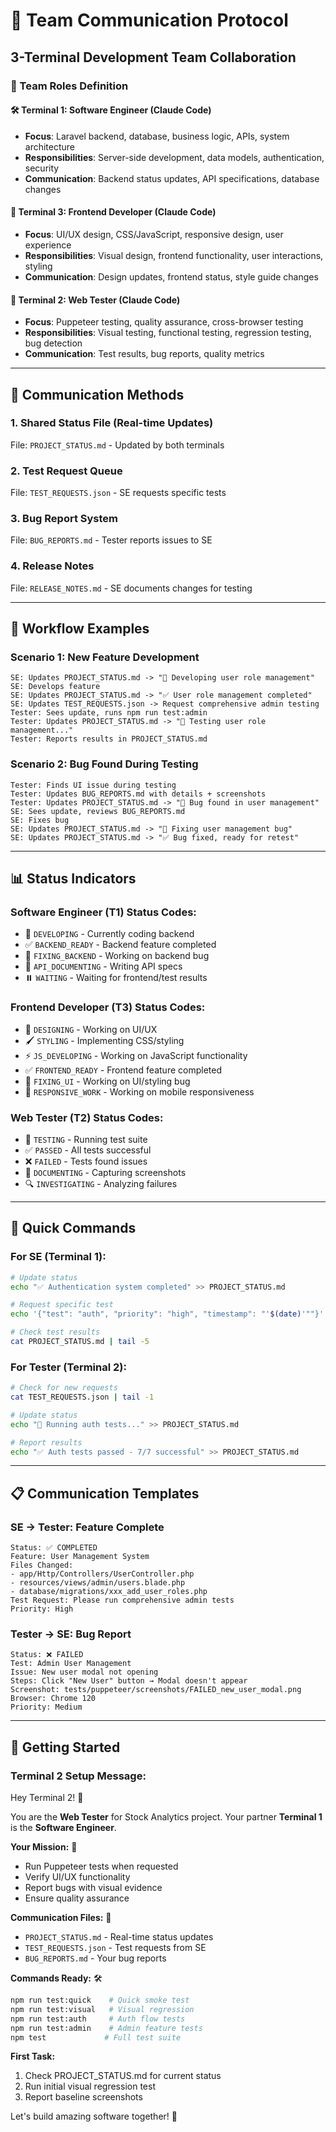 # 🤝 Team Communication Protocol
## 3-Terminal Development Team Collaboration

### 🎯 Team Roles Definition

#### 🛠️ **Terminal 1: Software Engineer (Claude Code)**
- **Focus**: Laravel backend, database, business logic, APIs, system architecture
- **Responsibilities**: Server-side development, data models, authentication, security
- **Communication**: Backend status updates, API specifications, database changes

#### 🎨 **Terminal 3: Frontend Developer (Claude Code)**  
- **Focus**: UI/UX design, CSS/JavaScript, responsive design, user experience
- **Responsibilities**: Visual design, frontend functionality, user interactions, styling
- **Communication**: Design updates, frontend status, style guide changes

#### 🧪 **Terminal 2: Web Tester (Claude Code)**
- **Focus**: Puppeteer testing, quality assurance, cross-browser testing
- **Responsibilities**: Visual testing, functional testing, regression testing, bug detection
- **Communication**: Test results, bug reports, quality metrics

---

## 📝 Communication Methods

### 1. **Shared Status File** (Real-time Updates)
File: `PROJECT_STATUS.md` - Updated by both terminals

### 2. **Test Request Queue**
File: `TEST_REQUESTS.json` - SE requests specific tests

### 3. **Bug Report System** 
File: `BUG_REPORTS.md` - Tester reports issues to SE

### 4. **Release Notes**
File: `RELEASE_NOTES.md` - SE documents changes for testing

---

## 🔄 Workflow Examples

### **Scenario 1: New Feature Development**
```
SE: Updates PROJECT_STATUS.md -> "🔧 Developing user role management"
SE: Develops feature
SE: Updates PROJECT_STATUS.md -> "✅ User role management completed"
SE: Updates TEST_REQUESTS.json -> Request comprehensive admin testing
Tester: Sees update, runs npm run test:admin
Tester: Updates PROJECT_STATUS.md -> "🧪 Testing user role management..."
Tester: Reports results in PROJECT_STATUS.md
```

### **Scenario 2: Bug Found During Testing**
```
Tester: Finds UI issue during testing
Tester: Updates BUG_REPORTS.md with details + screenshots
Tester: Updates PROJECT_STATUS.md -> "🚨 Bug found in user management"
SE: Sees update, reviews BUG_REPORTS.md
SE: Fixes bug
SE: Updates PROJECT_STATUS.md -> "🔧 Fixing user management bug"
SE: Updates PROJECT_STATUS.md -> "✅ Bug fixed, ready for retest"
```

---

## 📊 Status Indicators

### **Software Engineer (T1) Status Codes:**
- 🔧 `DEVELOPING` - Currently coding backend
- ✅ `BACKEND_READY` - Backend feature completed
- 🚨 `FIXING_BACKEND` - Working on backend bug
- 📝 `API_DOCUMENTING` - Writing API specs
- ⏸️ `WAITING` - Waiting for frontend/test results

### **Frontend Developer (T3) Status Codes:**
- 🎨 `DESIGNING` - Working on UI/UX
- 🖌️ `STYLING` - Implementing CSS/styling
- ⚡ `JS_DEVELOPING` - Working on JavaScript functionality
- ✅ `FRONTEND_READY` - Frontend feature completed
- 🚨 `FIXING_UI` - Working on UI/styling bug
- 📱 `RESPONSIVE_WORK` - Working on mobile responsiveness

### **Web Tester (T2) Status Codes:**
- 🧪 `TESTING` - Running test suite
- ✅ `PASSED` - All tests successful
- ❌ `FAILED` - Tests found issues
- 📸 `DOCUMENTING` - Capturing screenshots
- 🔍 `INVESTIGATING` - Analyzing failures

---

## 🎯 Quick Commands

### **For SE (Terminal 1):**
```bash
# Update status
echo "✅ Authentication system completed" >> PROJECT_STATUS.md

# Request specific test
echo '{"test": "auth", "priority": "high", "timestamp": "'$(date)'""}' >> TEST_REQUESTS.json

# Check test results
cat PROJECT_STATUS.md | tail -5
```

### **For Tester (Terminal 2):**
```bash
# Check for new requests
cat TEST_REQUESTS.json | tail -1

# Update status  
echo "🧪 Running auth tests..." >> PROJECT_STATUS.md

# Report results
echo "✅ Auth tests passed - 7/7 successful" >> PROJECT_STATUS.md
```

---

## 📋 Communication Templates

### **SE → Tester: Feature Complete**
```
Status: ✅ COMPLETED
Feature: User Management System
Files Changed: 
- app/Http/Controllers/UserController.php
- resources/views/admin/users.blade.php
- database/migrations/xxx_add_user_roles.php
Test Request: Please run comprehensive admin tests
Priority: High
```

### **Tester → SE: Bug Report**
```
Status: ❌ FAILED  
Test: Admin User Management
Issue: New user modal not opening
Steps: Click "New User" button → Modal doesn't appear
Screenshot: tests/puppeteer/screenshots/FAILED_new_user_modal.png
Browser: Chrome 120
Priority: Medium
```

---

## 🚀 Getting Started

### **Terminal 2 Setup Message:**
Hey Terminal 2! 👋 

You are the **Web Tester** for Stock Analytics project. 
Your partner **Terminal 1** is the **Software Engineer**.

**Your Mission:** 🎯
- Run Puppeteer tests when requested
- Verify UI/UX functionality  
- Report bugs with visual evidence
- Ensure quality assurance

**Communication Files:** 📁
- `PROJECT_STATUS.md` - Real-time status updates
- `TEST_REQUESTS.json` - Test requests from SE
- `BUG_REPORTS.md` - Your bug reports

**Commands Ready:** 🛠️
```bash
npm run test:quick    # Quick smoke test
npm run test:visual   # Visual regression  
npm run test:auth     # Auth flow tests
npm run test:admin    # Admin feature tests
npm test             # Full test suite
```

**First Task:** 
1. Check PROJECT_STATUS.md for current status
2. Run initial visual regression test
3. Report baseline screenshots

Let's build amazing software together! 🎉